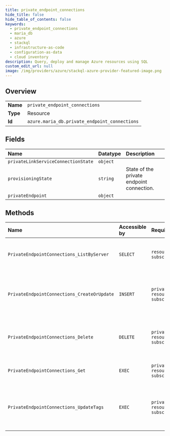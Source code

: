 ```yaml
---
title: private_endpoint_connections
hide_title: false
hide_table_of_contents: false
keywords:
  - private_endpoint_connections
  - maria_db
  - azure    
  - stackql
  - infrastructure-as-code
  - configuration-as-data
  - cloud inventory
description: Query, deploy and manage Azure resources using SQL
custom_edit_url: null
image: /img/providers/azure/stackql-azure-provider-featured-image.png
---
```

  
    

## Overview
<table><tbody>
<tr><td><b>Name</b></td><td><code>private_endpoint_connections</code></td></tr>
<tr><td><b>Type</b></td><td>Resource</td></tr>
<tr><td><b>Id</b></td><td><code>azure.maria_db.private_endpoint_connections</code></td></tr>
</tbody></table>

## Fields
| Name | Datatype | Description |
|:-----|:---------|:------------|
| `privateLinkServiceConnectionState` | `object` |  |
| `provisioningState` | `string` | State of the private endpoint connection. |
| `privateEndpoint` | `object` |  |
## Methods
| Name | Accessible by | Required Params | Description |
|:-----|:--------------|:----------------|:------------|
| `PrivateEndpointConnections_ListByServer` | `SELECT` | `resourceGroupName, serverName, subscriptionId` | Gets all private endpoint connections on a server. |
| `PrivateEndpointConnections_CreateOrUpdate` | `INSERT` | `privateEndpointConnectionName, resourceGroupName, serverName, subscriptionId` | Approve or reject a private endpoint connection with a given name. |
| `PrivateEndpointConnections_Delete` | `DELETE` | `privateEndpointConnectionName, resourceGroupName, serverName, subscriptionId` | Deletes a private endpoint connection with a given name. |
| `PrivateEndpointConnections_Get` | `EXEC` | `privateEndpointConnectionName, resourceGroupName, serverName, subscriptionId` | Gets a private endpoint connection. |
| `PrivateEndpointConnections_UpdateTags` | `EXEC` | `privateEndpointConnectionName, resourceGroupName, serverName, subscriptionId` | Updates private endpoint connection with the specified tags. |
